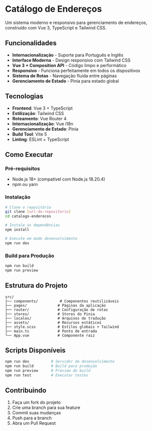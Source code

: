 # Catálogo de Endereços

Um sistema moderno e responsivo para gerenciamento de endereços, construído com Vue 3, TypeScript e Tailwind CSS.

## Funcionalidades

- **Internacionalização** - Suporte para Português e Inglês
- **Interface Moderna** - Design responsivo com Tailwind CSS
- **Vue 3 + Composition API** - Código limpo e performático
- **Responsivo** - Funciona perfeitamente em todos os dispositivos
- **Sistema de Rotas** - Navegação fluida entre páginas
- **Gerenciamento de Estado** - Pinia para estado global

## Tecnologias

- **Frontend**: Vue 3 + TypeScript
- **Estilização**: Tailwind CSS
- **Roteamento**: Vue Router 4
- **Internacionalização**: Vue i18n
- **Gerenciamento de Estado**: Pinia
- **Build Tool**: Vite 5
- **Linting**: ESLint + TypeScript

## Como Executar

### Pré-requisitos
- Node.js 18+ (compatível com Node.js 18.20.4)
- npm ou yarn

### Instalação
```bash
# Clone o repositório
git clone [url-do-repositorio]
cd catalogo-enderecos

# Instale as dependências
npm install

# Execute em modo desenvolvimento
npm run dev
```

### Build para Produção
```bash
npm run build
npm run preview
```

## Estrutura do Projeto

```
src/
├── components/          # Componentes reutilizáveis
├── pages/              # Páginas da aplicação
├── router/             # Configuração de rotas
├── stores/             # Stores do Pinia
├── locales/            # Arquivos de tradução
├── assets/             # Recursos estáticos
├── style.scss          # Estilos globais + Tailwind
├── main.ts             # Ponto de entrada
└── App.vue             # Componente raiz
```

## Scripts Disponíveis

```bash
npm run dev          # Servidor de desenvolvimento
npm run build        # Build para produção
npm run preview      # Preview do build
npm run test         # Executar testes
```

## Contribuindo

1. Faça um fork do projeto
2. Crie uma branch para sua feature
3. Commit suas mudanças
4. Push para a branch
5. Abra um Pull Request
